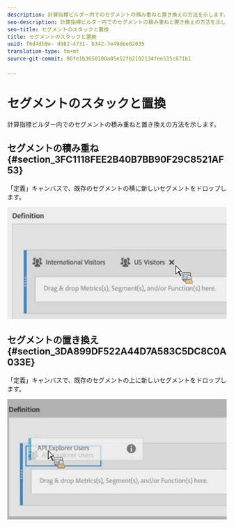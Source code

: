 ```yaml
---
description: 計算指標ビルダー内でのセグメントの積み重ねと置き換えの方法を示します。
seo-description: 計算指標ビルダー内でのセグメントの積み重ねと置き換えの方法を示します。
seo-title: セグメントのスタックと置換
title: セグメントのスタックと置換
uuid: f6d4db9e- d982-4731- b342-7e49dee02035
translation-type: tm+mt
source-git-commit: 86fe1b3650100a05e52fb2102134fee515c871b1

---
```



# セグメントのスタックと置換

計算指標ビルダー内でのセグメントの積み重ねと置き換えの方法を示します。

## セグメントの積み重ね {#section_3FC1118FEE2B40B7BB90F29C8521AF53}

「定義」キャンバスで、既存のセグメントの横に新しいセグメントをドロップします。

![](assets/cm_stack_seg.png)

## セグメントの置き換え {#section_3DA899DF522A44D7A583C5DC8C0A033E}

「定義」キャンバスで、既存のセグメントの上に新しいセグメントをドロップします。

![](assets/cm_replace_seg.png)

